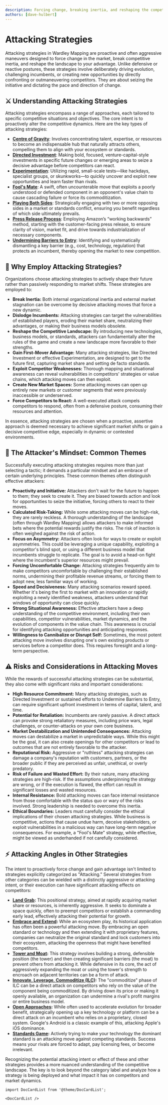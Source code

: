 ```yaml
---
description: Forcing change, breaking inertia, and reshaping the competitive landscape.
authors: [dave-hulbert]
---
```


# Attacking Strategies

Attacking strategies in Wardley Mapping are proactive and often aggressive maneuvers designed to force change in the market, break competitive inertia, and reshape the landscape to your advantage. Unlike defensive or reactive postures, these strategies involve deliberately driving evolution, challenging incumbents, or creating new opportunities by directly confronting or outmaneuvering competitors. They are about seizing the initiative and dictating the pace and direction of change.

## ⚔️ **Understanding Attacking Strategies**

Attacking strategies encompass a range of approaches, each tailored to specific competitive situations and objectives. The core intent is to proactively alter the competitive dynamics. Here are the key types of attacking strategies:

*   **[Centre of Gravity](/strategies/attacking/centre-of-gravity)**: Involves concentrating talent, expertise, or resources to become an indispensable hub that naturally attracts others, compelling them to align with your ecosystem or standards.
*   **[Directed Investment](/strategies/attacking/directed-investment)**: Making bold, focused, venture-capital-style investments in specific future changes or emerging areas to seize a decisive advantage before competitors can react.
*   **[Experimentation](/strategies/attacking/experimentation)**: Utilizing rapid, small-scale tests—like hackdays, specialist groups, or skunkworks—to quickly uncover and exploit new opportunities and learn faster than rivals.
*   **[Fool's Mate](/strategies/attacking/fools-mate)**: A swift, often uncounterable move that exploits a poorly understood or defended component in an opponent's value chain to cause cascading failure or force its commoditization.
*   **[Playing Both Sides](/strategies/attacking/playing-both-sides)**: Strategically engaging with two or more opposing sides in a market or standards conflict, ensuring you benefit regardless of which side ultimately prevails.
*   **[Press Release Process](/strategies/attacking/press-release-process)**: Employing Amazon’s “working backwards” method, starting with the customer-facing press release, to ensure clarity of vision, market fit, and drive towards industrialization of necessary components.
*   **[Undermining Barriers to Entry](/strategies/attacking/undermining-barriers-to-entry)**: Identifying and systematically dismantling a key barrier (e.g., cost, technology, regulation) that protects an incumbent, thereby opening the market to new competition.

## 🎯 **Why Employ Attacking Strategies?**

Organizations choose attacking strategies to actively shape their future rather than passively responding to market shifts. These strategies are employed to:

*   **Break Inertia:** Both internal organizational inertia and external market stagnation can be overcome by decisive attacking moves that force a new dynamic.
*   **Dislodge Incumbents:** Attacking strategies can target the vulnerabilities of established players, eroding their market share, neutralizing their advantages, or making their business models obsolete.
*   **Reshape the Competitive Landscape:** By introducing new technologies, business models, or standards, attackers can fundamentally alter the rules of the game and create a new landscape more favorable to their strengths.
*   **Gain First-Mover Advantage:** Many attacking strategies, like Directed Investment or effective Experimentation, are designed to get to the future first, capturing market share and setting de facto standards.
*   **Exploit Competitor Weaknesses:** Thorough mapping and situational awareness can reveal vulnerabilities in competitors' strategies or value chains, which attacking moves can then exploit.
*   **Create New Market Spaces:** Some attacking moves can open up entirely new markets or customer segments that were previously inaccessible or underserved.
*   **Force Competitors to React:** A well-executed attack compels competitors to respond, often from a defensive posture, consuming their resources and attention.

In essence, attacking strategies are chosen when a proactive, assertive approach is deemed necessary to achieve significant market shifts or gain a decisive competitive edge, especially in dynamic or contested environments.

## 🔄 **The Attacker's Mindset: Common Themes**

Successfully executing attacking strategies requires more than just selecting a tactic; it demands a particular mindset and an embrace of certain underlying principles. These common themes often distinguish effective attackers:

*   **Proactivity and Initiative:** Attackers don't wait for the future to happen to them; they seek to create it. They are biased towards action and look for opportunities to seize the initiative, forcing others to react to their moves.
*   **Calculated Risk-Taking:** While some attacking moves can be high-risk, they are rarely reckless. A thorough understanding of the landscape (often through Wardley Mapping) allows attackers to make informed bets where the potential rewards justify the risks. The risk of inaction is often weighed against the risk of action.
*   **Focus on Asymmetry:** Attackers often look for ways to create or exploit asymmetries. This could be leveraging a unique capability, exploiting a competitor's blind spot, or using a different business model that incumbents struggle to replicate. The goal is to avoid a head-on fight where the incumbent's superior resources might prevail.
*   **Forcing Uncomfortable Change:** Attacking strategies frequently aim to make competitors uncomfortable by challenging their established norms, undermining their profitable revenue streams, or forcing them to adopt new, less familiar ways of working.
*   **Speed and Decisiveness:** Many attacking scenarios reward speed. Whether it's being the first to market with an innovation or rapidly exploiting a newly identified weakness, attackers understand that windows of opportunity can close quickly.
*   **Strong Situational Awareness:** Effective attackers have a deep understanding of the competitive environment, including their own capabilities, competitor vulnerabilities, market dynamics, and the evolution of components in the value chain. This awareness is crucial for identifying attacking opportunities and anticipating responses.
*   **Willingness to Cannibalize or Disrupt Self:** Sometimes, the most potent attacking move involves disrupting one's own existing products or services before a competitor does. This requires foresight and a long-term perspective.

## ⚠️ **Risks and Considerations in Attacking Moves**

While the rewards of successful attacking strategies can be substantial, they also come with significant risks and important considerations:

*   **High Resource Commitment:** Many attacking strategies, such as Directed Investment or sustained efforts to Undermine Barriers to Entry, can require significant upfront investment in terms of capital, talent, and time.
*   **Potential for Retaliation:** Incumbents are rarely passive. A direct attack can provoke strong retaliatory measures, including price wars, legal challenges, or counter-attacks on your own core business.
*   **Market Destabilization and Unintended Consequences:** Attacking moves can destabilize a market in unpredictable ways. While this might be the goal, it can also create openings for other competitors or lead to outcomes that are not entirely favorable to the attacker.
*   **Reputational Risk:** Aggressive or "ruthless" attacking strategies can damage a company's reputation with customers, partners, or the broader public if they are perceived as unfair, unethical, or overly predatory.
*   **Risk of Failure and Wasted Effort:** By their nature, many attacking strategies are high-risk. If the assumptions underpinning the strategy are wrong, or if the execution is flawed, the effort can result in significant losses and wasted resources.
*   **Internal Resistance:** Bold attacking moves can face internal resistance from those comfortable with the status quo or wary of the risks involved. Strong leadership is needed to overcome this inertia.
*   **Ethical Boundaries:** Leaders must carefully consider the ethical implications of their chosen attacking strategies. While business is competitive, actions that cause undue harm, deceive stakeholders, or exploit vulnerabilities in a malicious way can have long-term negative consequences. For example, a "Fool's Mate" strategy, while effective, might be viewed as underhanded if not carefully considered.

## ⚡ **Attacking Angles in Other Strategies**

The intent to proactively force change and gain advantage isn't limited to strategies explicitly categorized as "Attacking." Several strategies from other categories can be wielded with a distinctly aggressive or attacking intent, or their execution can have significant attacking effects on competitors:

*   **[Land Grab](/strategies/positional/land-grab):** This positional strategy, aimed at rapidly acquiring market share or resources, is inherently aggressive. It seeks to dominate a space quickly, often to preempt competitors or establish a commanding early lead, effectively attacking their potential for growth.
*   **[Embrace and Extend](/strategies/ecosystem/embrace-and-extend):** While an ecosystem play, its historical application has often been a powerful attacking move. By embracing an open standard or technology and then extending it with proprietary features, companies can neutralize the original standard and lock customers into their ecosystem, attacking the openness that might have benefited competitors.
*   **[Tower and Moat](/strategies/ecosystem/tower-and-moat):** This strategy involves building a strong, defensible position (the tower) and then creating significant barriers (the moat) to prevent others from attacking it. While defensive in its core, the act of aggressively expanding the moat or using the tower's strength to encroach on adjacent territories can be a form of attack.
*   **[Innovate, Leverage, Commoditize (ILC)](/strategies/ecosystem/innovate-leverage-commoditize):** The "commoditize" phase of ILC can be a direct attack on competitors who rely on the value of the component being commoditized. By driving down its price or making it openly available, an organization can undermine a rival's profit margins or entire business model.
*   **[Open Approaches](/strategies/accelerators/open-approaches):** While often used to accelerate evolution for broader benefit, strategically opening up a key technology or platform can be a direct attack on an incumbent who relies on a proprietary, closed system. Google's Android is a classic example of this, attacking Apple's iOS dominance.
*   **[Standards Game](/strategies/markets/standards-game):** Actively trying to make your technology the dominant standard is an attacking move against competing standards. Success means your rivals are forced to adapt, pay licensing fees, or become irrelevant.

Recognizing the potential attacking intent or effect of these and other strategies provides a more nuanced understanding of the competitive landscape. The key is to look beyond the category label and analyze how a strategy is being deployed and what impact it has on competitors and market dynamics.

```mdx-code-block
import DocCardList from '@theme/DocCardList';

<DocCardList />
```
